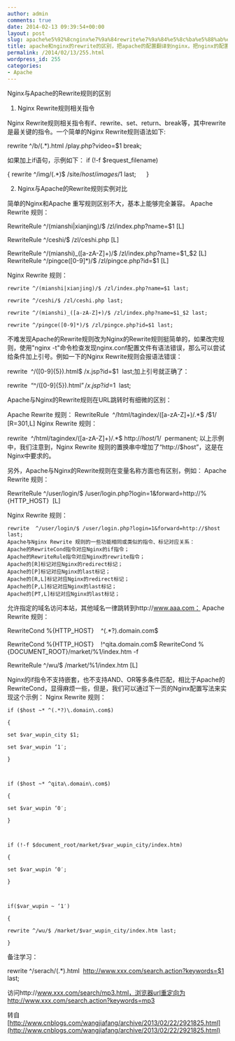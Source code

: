 ```yaml
---
author: admin
comments: true
date: 2014-02-13 09:39:54+00:00
layout: post
slug: apache%e5%92%8cnginx%e7%9a%84rewrite%e7%9a%84%e5%8c%ba%e5%88%ab%ef%bc%8c%e6%8a%8aapache%e7%9a%84%e9%85%8d%e7%bd%ae%e7%bf%bb%e8%af%91%e5%88%b0nginx%ef%bc%8c%e6%8a%8anginx%e7%9a%84%e9%85%8d%e7%bd%ae
title: apache和nginx的rewrite的区别，把apache的配置翻译到nginx，把nginx的配置翻译到apache
permalink: /2014/02/13/255.html
wordpress_id: 255
categories:
- Apache
---
```


Nginx与Apache的Rewrite规则的区别
1. Nginx Rewrite规则相关指令

Nginx Rewrite规则相关指令有if、rewrite、set、return、break等，其中rewrite是最关键的指令。一个简单的Nginx Rewrite规则语法如下:



rewrite ^/b/(.*)\.html /play.php?video=$1 break;



如果加上if语句，示例如下：
if (!-f $request_filename)

{ rewrite ^/img/(.*)$ /site/$host/images/$1 last;      }

2. Nginx与Apache的Rewrite规则实例对比

简单的Nginx和Apache 重写规则区别不大，基本上能够完全兼容。
Apache Rewrite 规则：



RewriteRule ^/(mianshi|xianjing)/$ /zl/index.php?name=$1 [L]

RewriteRule ^/ceshi/$ /zl/ceshi.php [L]

RewriteRule ^/(mianshi)_([a-zA-Z]+)/$ /zl/index.php?name=$1_$2 [L] RewriteRule ^/pingce([0-9]*)/$ /zl/pingce.php?id=$1 [L]



Nginx Rewrite 规则：

```
rewrite ^/(mianshi|xianjing)/$ /zl/index.php?name=$1 last;

rewrite ^/ceshi/$ /zl/ceshi.php last;

rewrite ^/(mianshi)_([a-zA-Z]+)/$ /zl/index.php?name=$1_$2 last;

rewrite ^/pingce([0-9]*)/$ /zl/pingce.php?id=$1 last;
```


不难发现Apache的Rewrite规则改为Nginx的Rewrite规则挺简单的，如果改完规则，使用"nginx -t"命令检查发现nginx.conf配置文件有语法错误，那么可以尝试给条件加上引号。例如一下的Nginx Rewrite规则会报语法错误：

rewrite  ^/([0-9]{5}).html$ /x.jsp?id=$1  last;加上引号就正确了：

rewrite  “^/([0-9]{5}).html$” /x.jsp?id=$1  last;



Apache与Nginx的Rewrite规则在URL跳转时有细微的区别：

Apache Rewrite 规则：
RewriteRule  ^/html/tagindex/([a-zA-Z]+)/.*$ /$1/ [R=301,L]
Nginx Rewrite 规则：

rewrite  ^/html/tagindex/([a-zA-Z]+)/.*$ http://$host/$1/  permanent;
以上示例中，我们注意到，Nginx Rewrite 规则的置换串中增加了“http://$host”，这是在Nginx中要求的。

另外，Apache与Nginx的Rewrite规则在变量名称方面也有区别，例如：
Apache Rewrite 规则：

RewriteRule ^/user/login/$ /user/login.php?login=1&forward=http://%{HTTP_HOST}  [L]

Nginx Rewrite 规则：

```
rewrite  ^/user/login/$ /user/login.php?login=1&forward=http://$host  last;
Apache与Nginx Rewrite 规则的一些功能相同或类似的指令、标记对应关系：
Apache的RewriteCond指令对应Nginx的if指令；
Apache的RewriteRule指令对应Nginx的rewrite指令；
Apache的[R]标记对应Nginx的redirect标记；
Apache的[P]标记对应Nginx的last标记；
Apache的[R,L]标记对应Nginx的redirect标记；
Apache的[P,L]标记对应Nginx的last标记；
Apache的[PT,L]标记对应Nginx的last标记；
```

允许指定的域名访问本站，其他域名一律跳转到http://www.aaa.com：
Apache Rewrite 规则：

RewriteCond %{HTTP_HOST}    ^(.*?)\.domain\.com$

RewriteCond %{HTTP_HOST}    !^qita\.domain\.com$ RewriteCond %{DOCUMENT_ROOT}/market/%1/index.htm -f

RewriteRule ^/wu/$ /market/%1/index.htm [L]

Nginx的if指令不支持嵌套，也不支持AND、OR等多条件匹配，相比于Apache的RewriteCond，显得麻烦一些，但是，我们可以通过下一页的Nginx配置写法来实现这个示例：
Nginx Rewrite 规则：

```
if ($host ~* ^(.*?)\.domain\.com$)

{

set $var_wupin_city $1;

set $var_wupin ‘1′;

}



if ($host ~* ^qita\.domain\.com$)

{

set $var_wupin ‘0′;

}



if (!-f $document_root/market/$var_wupin_city/index.htm)

{

set $var_wupin ‘0′;

}



if($var_wupin ~ ‘1′)

{

rewrite ^/wu/$ /market/$var_wupin_city/index.htm last;

}
```


备注学习：


rewrite ^/serach/(.*).html  http://www.xxx.com/search.action?keywords=$1 last;




访问http://www.xxx.com/search/mp3.html，浏览器url重定向为http://www.xxx.com/search.action?keywords=mp3







转自[http://www.cnblogs.com/wangjiafang/archive/2013/02/22/2921825.html](http://www.cnblogs.com/wangjiafang/archive/2013/02/22/2921825.html)
